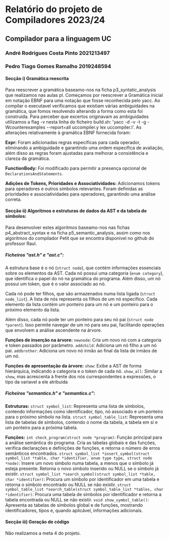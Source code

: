 # Relatório do projeto de Compiladores 2023/24
## Compilador para a linguagem UC
### André Rodrigues Costa Pinto 2021213497
### Pedro Tiago Gomes Ramalho 2019248594

#### Secção i) Gramática reescrita

Para reescrever a gramática baseamo-nos na ficha p3_syntatic_analysis que realizamos nas aulas pl.
Começamos por reescrever a Gramática inicial em notação EBNF para uma notação que fosse reconhecida pelo yacc.
Ao compilar o executavel verificamos que existiam várias ambiguidades na gramática, que fomos resolvendo alterando a forma como esta foi construida. Para perceber que excertos originavam as ambiguidades utilizamos a flag -v nesta linha do ficheiro build.sh: 'yacc -d -v -t -g -Wcounterexamples --report=all uccompiler.y lex uccompiler.l'.
As alterações relativamente à gramática EBNF fornecida foram:

**Expr:**
Foram adicionadas regras específicas para cada operador, eliminando a ambiguidade e garantindo uma ordem específica de avaliação, além disso as regras foram ajustadas para melhorar a consistência e clareza da gramática.

**FunctionBody:**
Foi modificado para permitir a presença opcional de `DeclarationsAndStatements`.

**Adições de Tokens, Prioridades e Associatividades:**
Adicionamos tokens para operadores e outros símbolos relevantes.
Foram definidas as prioridades e associatividades para operadores, garantindo uma análise correta.

#### Secção ii) Algoritmos e estruturas de dados da AST e da tabela de símbolos:

Para desenvolver estes algoritmos baseamo-nos nas fichas p4_abstract_syntax e na ficha p5_semantic_analysis, assim como nos algoritmos do compilador Petit que se encontra disponivel no github do professor Raul.

##### Ficheiros "ast.h" e "ast.c":

A estrutura base é o nó (`struct node`), que contém informações essenciais sobre os elementos da AST. Cada nó possui uma categoria (`enum category`), que identifica o papel do nó na gramática do programa. Além disso, um nó possui um token, que é o valor associado ao nó.

Cada nó pode ter filhos, que são armazenados numa lista ligada (`struct node_list`). A lista de nós representa os filhos de um nó específico. Cada elemento da lista contém um ponteiro para um nó e um ponteiro para o próximo elemento da lista.

Além disso, cada nó pode ter um ponteiro para seu nó pai (`struct node *parent`). Isso permite navegar de um nó para seu pai, facilitando operações que envolvem a análise ascendente na árvore.

**Funções de inserção na àrvore:** `newnode`: Cria um novo nó com a categoria e token passados por parâmetro. `addchild`: Adiciona um nó filho a um nó pai. `addbrother`: Adiciona um novo nó irmão ao final da lista de irmãos de um nó.

**Funções de apresentação da àrvore:** `show`: Exibe a AST de forma hierárquica, indicando a categoria e o token de cada nó. `show_all`: Similar a `show`, mas acrescenta à frente dos nós currespondentes a expressões, o tipo da variavel a ele atribuida

##### Ficheiros "semantics.h" e "semantics.c":

**Estruturas:** `struct symbol_list`: Representa uma lista de símbolos, contendo informações como identificador, tipo, nó associado e um ponteiro para o próximo símbolo na lista. `struct symbol_table_list`: Representa uma lista de tabelas de símbolos, contendo o nome da tabela, a tabela em si e um ponteiro para a próxima tabela.

**Funções:**
`int check_program(struct node *program)`: Função principal para a análise semântica do programa. Cria as tabelas globais e das funções, verifica declarações e definições de funções, e retorna o número de erros semânticos encontrados. 
`struct symbol_list *insert_symbol(struct symbol_list *table, char *identifier, enum type type, struct node *node)`: Insere um novo símbolo numa tabela, a menos que o símbolo já esteja presente. Retorna o novo símbolo inserido ou NULL se o símbolo já existir.
`struct symbol_list *search_symbol(struct symbol_list *table, char *identifier)`: Procura um símbolo por identificador em uma tabela e retorna o símbolo encontrado ou NULL se não existir.
`struct symbol_table_list *search_table(struct symbol_table_list *tables, char *identifier)`: Procura uma tabela de símbolos por identificador e retorna a tabela encontrada ou NULL se não existir.
`void show_symbol_table()`: Apresenta as tabelas de símbolos global e de funções, mostrando identificadores, tipos e, quando aplicável, informações adicionais.

#### Secção iii) Geração de código

Não realizamos a meta 4 do projeto.